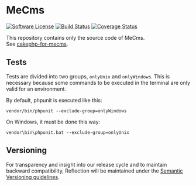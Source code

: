 # MeCms

[![Software License](https://img.shields.io/badge/license-MIT-brightgreen.svg?style=flat-square)](LICENSE.txt)
[![Build Status](https://travis-ci.org/mirko-pagliai/me-cms.svg?branch=master)](https://travis-ci.org/mirko-pagliai/me-cms)
[![Coverage Status](https://img.shields.io/codecov/c/github/mirko-pagliai/me-cms.svg?style=flat-square)](https://codecov.io/github/mirko-pagliai/me-cms)

This repository contains only the source code of MeCms.  
See [cakephp-for-mecms](https://github.com/mirko-pagliai/cakephp-for-mecms).

## Tests
Tests are divided into two groups, `onlyUnix` and `onlyWindows`. This is
necessary because some commands to be executed in the terminal are only valid
for an environment.

By default, phpunit is executed like this:

    vendor/bin/phpunit --exclude-group=onlyWindows

On Windows, it must be done this way:

    vendor\bin\phpunit.bat --exclude-group=onlyUnix

## Versioning
For transparency and insight into our release cycle and to maintain backward compatibility, 
Reflection will be maintained under the [Semantic Versioning guidelines](http://semver.org).
